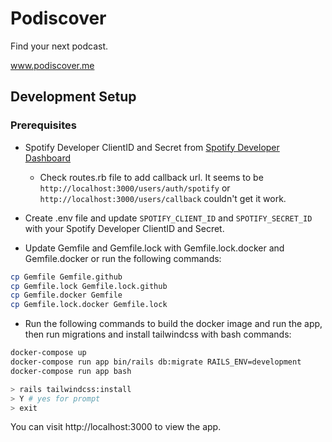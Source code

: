 # Podiscover

Find your next podcast.

www.podiscover.me

## Development Setup

### Prerequisites

- Spotify Developer ClientID and Secret from [Spotify Developer Dashboard](https://developer.spotify.com/dashboard/) 
    - Check routes.rb file to add callback url. It seems to be `http://localhost:3000/users/auth/spotify` or `http://localhost:3000/users/callback` couldn't get it work.

- Create .env file and update `SPOTIFY_CLIENT_ID` and `SPOTIFY_SECRET_ID` with your Spotify Developer ClientID and Secret.

- Update Gemfile and Gemfile.lock with Gemfile.lock.docker and Gemfile.docker or run the following commands:

```bash
cp Gemfile Gemfile.github
cp Gemfile.lock Gemfile.lock.github
cp Gemfile.docker Gemfile
cp Gemfile.lock.docker Gemfile.lock
```

- Run the following commands to build the docker image and run the app, then run migrations and install tailwindcss with bash commands:

```bash
docker-compose up
docker-compose run app bin/rails db:migrate RAILS_ENV=development
docker-compose run app bash

> rails tailwindcss:install
> Y # yes for prompt
> exit

```

You can visit http://localhost:3000 to view the app.




